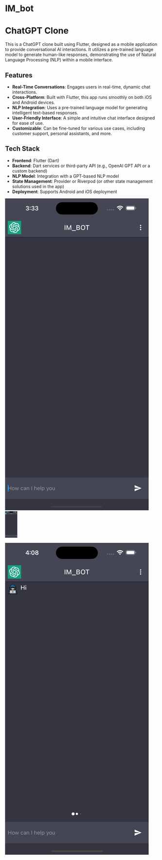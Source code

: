 # IM_bot

# ChatGPT Clone

This is a ChatGPT clone built using Flutter, designed as a mobile application to provide conversational AI interactions. It utilizes a pre-trained language model to generate human-like responses, demonstrating the use of Natural Language Processing (NLP) within a mobile interface.

## Features

- **Real-Time Conversations**: Engages users in real-time, dynamic chat interactions.
- **Cross-Platform**: Built with Flutter, this app runs smoothly on both iOS and Android devices.
- **NLP Integration**: Uses a pre-trained language model for generating intelligent text-based responses.
- **User-Friendly Interface**: A simple and intuitive chat interface designed for ease of use.
- **Customizable**: Can be fine-tuned for various use cases, including customer support, personal assistants, and more.

## Tech Stack

- **Frontend**: Flutter (Dart)
- **Backend**: Dart services or third-party API (e.g., OpenAI GPT API or a custom backend)
- **NLP Model**: Integration with a GPT-based NLP model
- **State Management**: Provider or Riverpod (or other state management solutions used in the app)
- **Deployment**: Supports Android and iOS deployment



![Alt Text](assets/images/img1.png)
<img src="assets/images/img1.png" alt="Simulator Screenshot" width="40"/>

![Alt Text](assets/images/img2.png)

